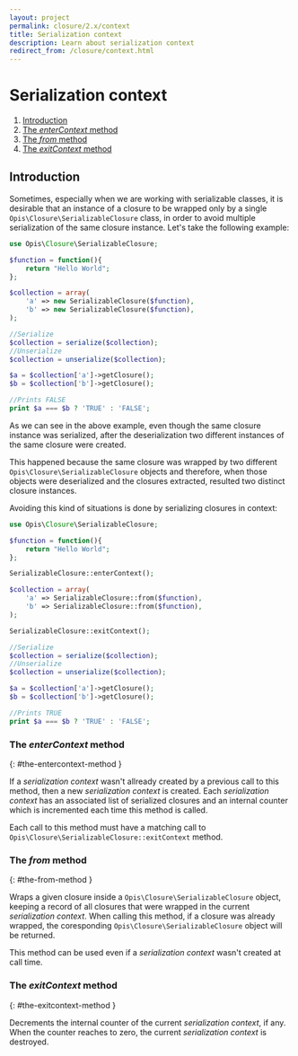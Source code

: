 ```yaml
---
layout: project
permalink: closure/2.x/context
title: Serialization context
description: Learn about serialization context
redirect_from: /closure/context.html
---
```

# Serialization context

1. [Introduction](#introduction)
2. [The *enterContext* method](#the-entercontext-method)
3. [The *from* method](#the-from-method)
4. [The *exitContext* method](#the-exitcontext-method)

## Introduction

Sometimes, especially when we are working with serializable classes, it is desirable 
that an instance of a closure to be wrapped only by a single `Opis\Closure\SerializableClosure`
class, in order to avoid multiple serialization of the same closure instance. 
Let's take the following example: 

```php
use Opis\Closure\SerializableClosure;

$function = function(){
    return "Hello World";
};

$collection = array(
    'a' => new SerializableClosure($function),
    'b' => new SerializableClosure($function),
);

//Serialize
$collection = serialize($collection);
//Unserialize
$collection = unserialize($collection);

$a = $collection['a']->getClosure();
$b = $collection['b']->getClosure();

//Prints FALSE
print $a === $b ? 'TRUE' : 'FALSE';
```

As we can see in the above example, even though the same closure instance
was serialized, after the deserialization two different instances of the 
same closure were created.

This happened because the same closure was wrapped by two different 
`Opis\Closure\SerializableClosure` objects and therefore, when those objects 
were deserialized and the closures extracted, resulted two distinct closure instances.

Avoiding this kind of situations is done by serializing closures in context: 

```php
use Opis\Closure\SerializableClosure;

$function = function(){
    return "Hello World";
};

SerializableClosure::enterContext();

$collection = array(
    'a' => SerializableClosure::from($function),
    'b' => SerializableClosure::from($function),
);

SerializableClosure::exitContext();

//Serialize
$collection = serialize($collection);
//Unserialize
$collection = unserialize($collection);

$a = $collection['a']->getClosure();
$b = $collection['b']->getClosure();

//Prints TRUE
print $a === $b ? 'TRUE' : 'FALSE';
```

### The *enterContext* method 
{: #the-entercontext-method }

If a *serialization context* wasn't allready created by a previous call to this method, 
then a new *serialization context* is created. Each *serialization context* has an associated
list of serialized closures and an internal counter which is incremented each time this method is called.

Each call to this method must have a matching call to `Opis\Closure\SerializableClosure::exitContext` method. 

### The *from* method 
{: #the-from-method }

Wraps a given closure inside a `Opis\Closure\SerializableClosure` object, 
keeping a record of all closures that were wrapped in the current *serialization context*. 
When calling this method, if a closure was already wrapped, the coresponding 
`Opis\Closure\SerializableClosure` object will be returned.

This method can be used even if a *serialization context* wasn't created at call time. 

### The *exitContext* method 
{: #the-exitcontext-method }

Decrements the internal counter of the current *serialization context*, if any. 
When the counter reaches to zero, the current *serialization context* is destroyed. 
